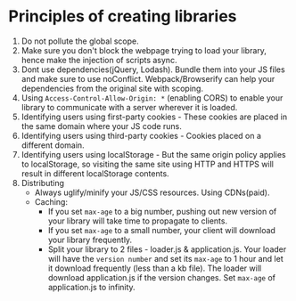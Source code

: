 # Principles of creating libraries

1. Do not pollute the global scope.
2. Make sure you don't block the webpage trying to load your library, hence make the injection of scripts async.
3. Dont use dependencies(jQuery, Lodash). Bundle them into your JS files and make sure to use noConflict. Webpack/Browserify can help your dependencies from the original site with scoping.
4. Using ```Access-Control-Allow-Origin: *``` (enabling CORS) to enable your library to communicate with a server wherever it is loaded.
5. Identifying users using first-party cookies - These cookies are placed in the same domain where your JS code runs.
6. Identifying users using third-party cookies - Cookies placed on a different domain.
7. Identifying users using localStorage - But the same origin policy applies to localStorage, so visiting the same site using HTTP and HTTPS will result in different localStorage contents.
8. Distributing
    - Always uglify/minify your JS/CSS resources. Using CDNs(paid).
    - Caching:
        - If you set ```max-age``` to a big number, pushing out new version of your library will take time to propagate to clients.
        - If you set ```max-age``` to a small number, your client will download your library frequently.
        - Split your library to 2 files - loader.js & application.js. Your loader will have the ```version number``` and set its ```max-age``` to 1 hour and let it download frequently (less than a kb file). The loader will download application.js if the version changes. Set ```max-age``` of application.js to infinity.
